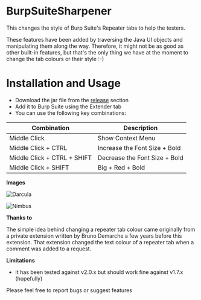 # BurpSuiteSharpener
This changes the style of Burp Suite's Repeater tabs to help the testers. 

These features have been added by traversing the Java UI objects and manipulating them along the way. Therefore, it might not be as good as other built-in features, but that's the only thing we have at the moment to change the tab colours or their style :-)

# Installation and Usage
* Download the jar file from the [release](https://github.com/irsdl/BurpSuiteSharpener/releases) section
* Add it to Burp Suite using the Extender tab
* You can use the following key combinations:

| Combination | Description |	
| --- | --- |	
|Middle Click|		Show Context Menu|	
|Middle Click + CTRL|	Increase the Font Size + Bold|	
|Middle Click + CTRL + SHIFT|	Decrease the Font Size + Bold|	
|Middle Click + SHIFT|	Big + Red + Bold|

**Images**

![Darcula](https://github.com/irsdl/BurpSuiteSharpener/blob/master/images/darcula.png)

![Nimbus](https://github.com/irsdl/BurpSuiteSharpener/blob/master/images/nimbus.png)

**Thanks to**

The simple idea behind changing a repeater tab colour came originally from a private extension written by Bruno Demarche a few years before this extension. That extension changed the text colour of a repeater tab when a comment was added to a request.


**Limitations**
* It has been tested against v2.0.x but should work fine against v1.7.x (hopefully)

Please feel free to report bugs or suggest features
